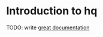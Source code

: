 # Introduction to hq

TODO: write [great documentation](http://jacobian.org/writing/great-documentation/what-to-write/)
